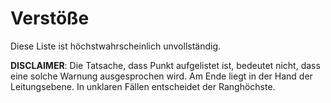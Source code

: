 # Verstöße

Diese Liste ist höchstwahrscheinlich unvollständig.

**DISCLAIMER**: Die Tatsache, dass Punkt aufgelistet ist, bedeutet nicht, dass eine solche Warnung ausgesprochen wird.
Am Ende liegt in der Hand der Leitungsebene. In unklaren Fällen entscheidet der Ranghöchste.

